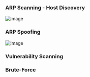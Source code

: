 ### ARP Scanning - Host Discovery
![image](https://github.com/user-attachments/assets/f2fb79b5-7308-4cb0-b30e-ea5ca26e6793)

### ARP Spoofing
![image](https://github.com/user-attachments/assets/1044da08-07c3-42f2-8593-82f2ae0c5451)

### Vulnerability Scanning

### Brute-Force
